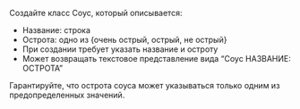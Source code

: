 Создайте класс Соус, который описывается:

+ Название: строка
+ Острота: одно из {очень острый, острый, не острый}
+ При создании требует указать название и остроту
+ Может возвращать текстовое представление вида “Соус НАЗВАНИЕ: ОСТРОТА”

Гарантируйте, что острота соуса может указываться только одним из предопределенных значений.